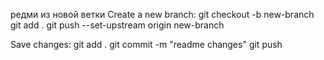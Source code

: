 редми из новой ветки
Create a new branch:
    git checkout -b new-branch
    git add .
    git push --set-upstream origin new-branch


Save changes:
    git add .
    git commit -m "readme changes"
    git push

